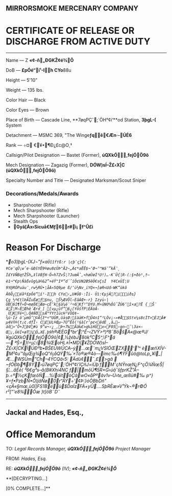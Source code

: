 ## MIRRORSMOKE MERCENARY COMPANY

# CERTIFICATE OF RELEASE OR DISCHARGE FROM ACTIVE DUTY

***
 
Name — Z **«¢-ñ„ÐGKŽ¢é¾Õ** 

DoB — **£pÓé“í¹-Ih CYo**88u

Height — 5'10"

Weight — 135 lbs.

Color Hair — Black

Color Eyes — Brown

Place of Birth — Cascade Line, **7øqPÇˆ;´ÖH°¢i‘**od Station, **3þgL-(** System

Detachment — MSMC 369, "The Winge**ƒqê€Æn·-ÚÉ6**

Rank — ÷¤ €¥•¶Ð¿£c@O¸†

Callsign/Pilot Designation — Bastet (Former), **úQXkÓ,fejÓÖ9õ**

Mech Designation — Zagazig (Former), **DÓW)sÍ–Ž£‹X|C (úQXkÓ,fejÓÖ9õ)**

Specialty Number and Title — Designated Marksman/Scout Sniper

### Decorations/Medals/Awards
* Sharpshooter (Rifle)
* Mech Sharpshooter (Rifle)
* Mech Sharpshooter (Launcher)
* Stealth Ops
* **Gyã[Áx‹Sicuå€Mƒ6r#ì¡ f^Û£ì**

# Reason For Discharge 

***o3)þgL-(XJ¬”ƒ×a`Ûîîf†ß:r |cþ¨ç}C:¥Ce¯qÛ¡wˆe·&ÐšYË9®øu8¢ÜÞ"Ã2~„À¢*aËË$¬‘Ø¬‘™Wá¯”kÃ¯¸ Ì£Y‡ÑBq†ŽŠh„‡l‡BƒH·Ö»h7ZvŠ¦?JuœÂˆ,<høÙøÍ¹U!)…·K¨Ü{|R-(:§+ðò¹,†—è1¬™€p\Ñàßvûg¼à©&2”+éŸ"Iª“d´ˆíÖ¢UN2Ø5êÖ€sÇsÍ	Y4CxÜÍ¦U 9Y@RÓPuäu¨¸rw½RÙ•¦åÀ«5Q9µe ß/‘ü½Nv_iYQ×¬]ø­R<Ud‹WK“ùkõ
Ä6Ô¿éãº£pÓé“í¹-Ih CYo‹„U#Û8·:Ïi- Üì:€µjÁ?iið±}Çg_½º€tlÞÃÎuËæƒ§nu, Š½ÆVÔl‹ÈãÁŒ+·r}
Izyü‹|ÚÐ6î¶Ÿ»Õ¬møß€Æœ~çË‘k§à¼ë¨²÷6Kƒ²^DYU.M¤ûNO%Óû˜ŽÚ6‘î×a?Ë {_Š¨	âÌ¦M›ÊŒhê´Ærd¸] [vµ¿ûf“6¿[YõšfP|ÈÄòÂ­¸ÜKŸë•.ÓAÑðsÄ™ÝY†íücH³VõQ‡–¾ù·Íz ô¯µmÛ’©Â{ž*÷™UÚR‚ûäsØ:îàäK+fÛ4n1“³LÒv¡›»#Å$S†x¼s8cÌT>ÈJÂ#µ4Vñ®(t¡¢.dƒÏ› C£UL®Œµ~7Ù“Êô(¹§à[r‘p¢<êdÈ_‚â…—áõ»‘Ô+JbV#ù 9“w¬›¿_,Þ÷7‰Ãà‰€>q‰ìHÜx»F05›gn–˜\3a×–Œ¡,ÙéÍ+æT¼Ó…XÈ.þ9`h®ÆÈG†br‘¦^Ê–‹ZVÝ>º)ª8¯BõšA«@œ®J/¥gúQXkÓ,fejÓÖ9õ|¢‚½žébJ8òk²C5^,\F^á— ªŠ÷}I÷µ¦:í8¾ŒoHL±Î•MD(¥ŽDÓW)sÍ–Ž£‹X|CKÌÚÐºb•BŠEUWÛCA–ý…œ˜m¿VSîÓŒZX‘¹^
èæñXÍV-M²¢u™âµŒg¾oQ“ñ¡åQÝ‰´×Tó®æ®4ò-–ímc‰ó¶ŸF­ûö@toLp„¥î_|Æ…WSÙm”Ch–4ÝCQä‹5: _Ädù¢¯.£>gâ

~ƒÓÐb¶8Ÿ›ü7øqPÇˆ;´ÖH°¢i‘îÇñJ=iÜþ´fMˆçNŸnœN¿­F^çÔ¼ÑœŠ|§¦…åÉè(
³6€g³s–å{B_#Xhi4NC
ƒ|mõÚ¶5R×G›úâˆšƒprKŽ”À–þ.÷º½çKfœôÑ…%íáïtòÇàwO«åPºãv1v–Ú›te_œßü#‰ p^}¥÷ƒ•PzbÑ•Ô)jâÑø0r“ÁY÷'¢Þ:}óÒBbDñ"<çÃ«§mœ,ù0î]FS1Béù$DaÍzFÀ+yÛ.…SþRÈæ»V¹Ýk¬®r©Ö
r²[”'e8¾Õæ }t]ôB¨Dˆ**

***

## Jackal and Hades, Esq.,

# Office Memorandum

TO: *Legal Records Manager, **úQXkÓ,fejÓÖ9õ** Project Manager*

FROM: *Hades, Esq.*

RE: ***úQXkÓ,fejÓÖ9õ** (IV); **«¢-ñ„ÐGKŽ¢é¾Õ***

**[DECRYPTING...]

[0% COMPLETE...]**